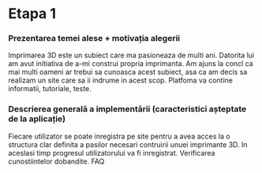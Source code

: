 # Etapa 1

### Prezentarea temei alese + motivația alegerii
Imprimarea 3D este un subiect care ma pasioneaza de multi ani. Datorita lui am avut initiativa de a-mi construi propria imprimanta. Am ajuns la concl ca mai multi oameni ar trebui sa cunoasca acest subiect, asa ca am decis sa realizam un site care sa ii indrume in acest scop. Platfoma va contine informatii, tutoriale, teste. 
  
### Descrierea generală a implementării (caracteristici așteptate de la aplicație)
Fiecare utilizator se poate inregistra pe site pentru a avea acces la o structura clar definita a pasilor necesari contruirii unuei imprimante 3D. In aceslasi timp progresul utilizatorului va fi inregistrat. Verificarea cunostiintelor dobandite. FAQ
